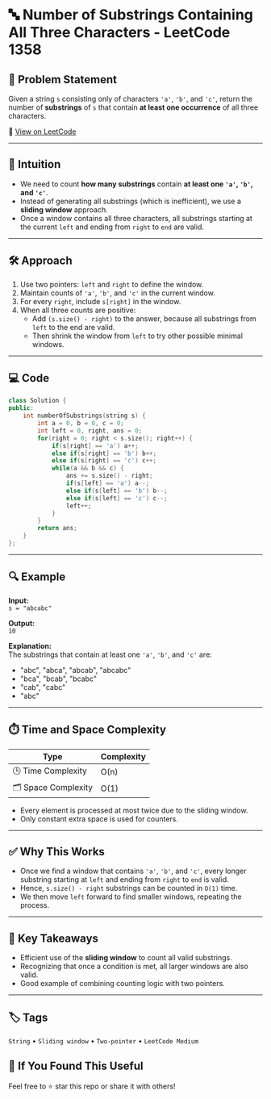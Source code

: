 # 🔤 Number of Substrings Containing All Three Characters - LeetCode 1358

## 📄 Problem Statement

Given a string `s` consisting only of characters `'a'`, `'b'`, and `'c'`, return the number of **substrings** of `s` that contain **at least one occurrence** of all three characters.

🔗 [View on LeetCode](https://leetcode.com/problems/number-of-substrings-containing-all-three-characters)

---

## 🧠 Intuition

- We need to count **how many substrings** contain **at least one `'a'`, `'b'`, and `'c'`**.
- Instead of generating all substrings (which is inefficient), we use a **sliding window** approach.
- Once a window contains all three characters, all substrings starting at the current `left` and ending from `right` to `end` are valid.

---

## 🛠️ Approach

1. Use two pointers: `left` and `right` to define the window.
2. Maintain counts of `'a'`, `'b'`, and `'c'` in the current window.
3. For every `right`, include `s[right]` in the window.
4. When all three counts are positive:
   - Add `(s.size() - right)` to the answer, because all substrings from `left` to the end are valid.
   - Then shrink the window from `left` to try other possible minimal windows.

---

## 💻 Code

```cpp
class Solution {
public:
    int numberOfSubstrings(string s) {
        int a = 0, b = 0, c = 0;
        int left = 0, right, ans = 0;
        for(right = 0; right < s.size(); right++) {
            if(s[right] == 'a') a++;
            else if(s[right] == 'b') b++;
            else if(s[right] == 'c') c++;
            while(a && b && c) {
                ans += s.size() - right;
                if(s[left] == 'a') a--;
                else if(s[left] == 'b') b--;
                else if(s[left] == 'c') c--;
                left++;
            }
        }
        return ans;
    }
};
```

---

## 🔍 Example

**Input:**  
`s = "abcabc"`  

**Output:**  
`10`  

**Explanation:**  
The substrings that contain at least one `'a'`, `'b'`, and `'c'` are:
- "abc", "abca", "abcab", "abcabc"
- "bca", "bcab", "bcabc"
- "cab", "cabc"
- "abc"

---

## ⏱️ Time and Space Complexity

| Type | Complexity |
|------|------------|
| 🕒 Time Complexity | O(n) |
| 🗂 Space Complexity | O(1) |

- Every element is processed at most twice due to the sliding window.
- Only constant extra space is used for counters.

---

## ✅ Why This Works

- Once we find a window that contains `'a'`, `'b'`, and `'c'`, every longer substring starting at `left` and ending from `right` to `end` is valid.
- Hence, `s.size() - right` substrings can be counted in `O(1)` time.
- We then move `left` forward to find smaller windows, repeating the process.

---

## 📌 Key Takeaways

- Efficient use of the **sliding window** to count all valid substrings.
- Recognizing that once a condition is met, all larger windows are also valid.
- Good example of combining counting logic with two pointers.

---

## 🏷️ Tags

`String` • `Sliding window` • `Two-pointer` • `LeetCode Medium`

## 🙌 If You Found This Useful
Feel free to ⭐ star this repo or share it with others!
